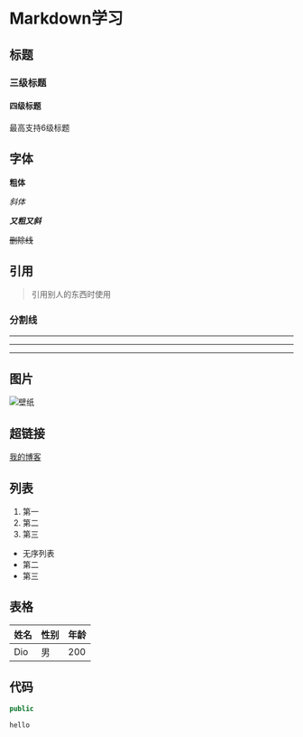 # Markdown学习



## 标题

### 三级标题

#### 四级标题

最高支持6级标题


## 字体



**粗体**

*斜体*

***又粗又斜***

~~删除线~~



## 引用

> 引用别人的东西时使用



### 分割线

---

***

___



## 图片

![壁纸](D:\wallpaper\2e2e4bb6180d78b01994bdd4635f4e92.png)



## 超链接

[我的博客](www.cnblogs.com/DongWeWe/)



## 列表

1. 第一
2. 第二
3. 第三



- 无序列表
- 第二
- 第三



## 表格



姓名|性别|年龄
--|--|--
Dio|男|200



## 代码

```java
public
```



`hello`

